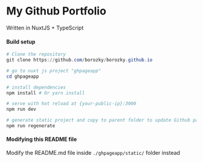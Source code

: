 # My Github Portfolio
Written in NuxtJS + TypeScript

#### Build setup

``` powershell
# Clone the repository
git clone https://github.com/borozky/borozky.github.io

# go to nuxt js project "ghpageapp"
cd ghpageapp

# install dependencies
npm install # Or yarn install

# serve with hot reload at {your-public-ip}:3000
npm run dev

# generate static project and copy to parent folder to update Github pages
npm run regenerate
```

#### Modifying this README file
Modify the README.md file inside <code>./ghpageapp/static/</code> folder instead
